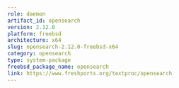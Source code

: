 ```yaml
---
role: daemon
artifact_id: opensearch
version: 2.12.0
platform: freebsd
architecture: x64
slug: opensearch-2.12.0-freebsd-x64
category: opensearch
type: system-package
freebsd_package_name: opensearch
link: https://www.freshports.org/textproc/opensearch
---
```

